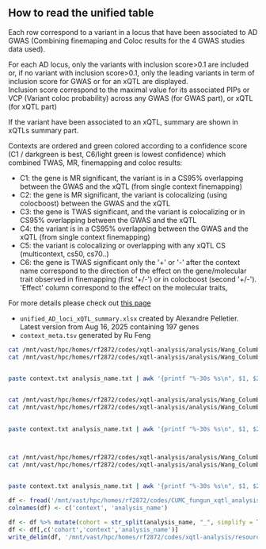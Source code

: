 
## How to read the unified table	
Each row correspond to a variant in a locus that have been associated to AD GWAS (Combining finemaping and Coloc results for the 4 GWAS studies data used). 	

For each AD locus, only the variants with inclusion score>0.1 are included or, if no variant with inclusion score>0.1, only the leading variants in term of inclusion score for GWAS or for an xQTL are displayed.  
Inclusion score correspond to the maximal value for its associated PIPs or VCP (Variant coloc probability) across any GWAS (for GWAS part), or xQTL (for xQTL part)

If the variant have been associated to an xQTL, summary are shown in xQTLs summary part.	 

Contexts are ordered and green colored according to a confidence score (C1 / darkgreen is best, C6/light green is lowest confidence) which combined TWAS, MR, finemapping and coloc results:	 
- C1: the gene is MR significant, the variant is in a CS95% overlapping between the GWAS and the xQTL (from single context finemapping)
- C2: the gene is MR significant, the variant is colocalizing (using colocboost) between the GWAS and the xQTL
- C3: the gene is TWAS significant, and the variant is colocalizing or in  CS95% overlapping between the GWAS and the xQTL
- C4: the variant is in a CS95% overlapping between the GWAS and the xQTL (from single context finemapping)
- C5: the variant is colocalizing or overlapping with any xQTL CS (multicontext, cs50, cs70..)
- C6:  the gene is TWAS significant only
the '+' or '-' after the context name correspond to the direction of the effect on the gene/molecular trait observed in finemapping (first '+/-') or in colocboost (second '+/-'). 
'Effect' column correspond to the effect on the molecular traits, 
  



For more details please check out [this page](https://statfungen.github.io/xqtl-resources/xqtl_resource_description/#alzheimers-disease-gwas-integration)

- `unified_AD_loci_xQTL_summary.xlsx` created by Alexandre Pelletier. Latest version from Aug 16, 2025 containing 197 genes
- `context_meta.tsv` generated by Ru Feng
```bash
cat /mnt/vast/hpc/homes/rf2872/codes/xqtl-analysis/analysis/Wang_Columbia/susie_twas/*/commands_to_submit.txt |grep -oP '(?<=--phenotype-names )[^\\]*'| sed 's/\s--.*$//' | awk -v OFS=',' '{for (i=1; i<=NF; i++) printf "%s%s", $i, (i==NF?ORS:OFS)}'   > context.txt
cat /mnt/vast/hpc/homes/rf2872/codes/xqtl-analysis/analysis/Wang_Columbia/susie_twas/*/commands_to_submit.txt |grep -oP '(?<=--name )[^\\]*'| sed 's/\s--.*$//' |sed 's/ //g' > analysis_name.txt
 

paste context.txt analysis_name.txt | awk '{printf "%-30s %s\n", $1, $2}' > combined.txt


cat /mnt/vast/hpc/homes/rf2872/codes/xqtl-analysis/analysis/Wang_Columbia/fsusie/*/commands_to_submit.txt |grep -oP '(?<=--phenotype-names )[^\\]*'| sed 's/\s--.*$//' | awk -v OFS=',' '{for (i=1; i<=NF; i++) printf "%s%s", $i, (i==NF?ORS:OFS)}'   > context.txt
cat /mnt/vast/hpc/homes/rf2872/codes/xqtl-analysis/analysis/Wang_Columbia/fsusie/*/commands_to_submit.txt |grep -oP '(?<=--name )[^\\]*'| sed 's/\s--.*$//' |sed 's/ //g' > analysis_name.txt
 

paste context.txt analysis_name.txt | awk '{printf "%-30s %s\n", $1, $2}' >> combined.txt



cat /mnt/vast/hpc/homes/rf2872/codes/xqtl-analysis/analysis/Wang_Columbia/susie_twas_trans/*/commands_to_submit.txt |grep -oP '(?<=--phenotype-names )[^\\]*'| sed 's/\s--.*$//' | awk -v OFS=',' '{for (i=1; i<=NF; i++) printf "%s%s", $i, (i==NF?ORS:OFS)}'   > context.txt
cat /mnt/vast/hpc/homes/rf2872/codes/xqtl-analysis/analysis/Wang_Columbia/susie_twas_trans/*/commands_to_submit.txt |grep -oP '(?<=--name )[^\\]*'| sed 's/\s--.*$//' |sed 's/ //g' > analysis_name.txt
 

paste context.txt analysis_name.txt | awk '{printf "%-30s %s\n", $1, $2}' >> combined.txt
```


```R
df <- fread('/mnt/vast/hpc/homes/rf2872/codes/CUMC_fungun_xqtl_analysis/analysis/Others/combined.txt', sep = ' ', header = FALSE)
colnames(df) <- c('context', 'analysis_name')

df <- df %>% mutate(cohort = str_split(analysis_name, "_", simplify = T) %>% .[,1])  %>% filter(!str_detect(analysis_name, 'leafcutter2'))
df <- df[,c('cohort','context','analysis_name')]
write_delim(df, '/mnt/vast/hpc/homes/rf2872/codes/xqtl-analysis/resource/context_meta.tsv', delim = '\t')
```


